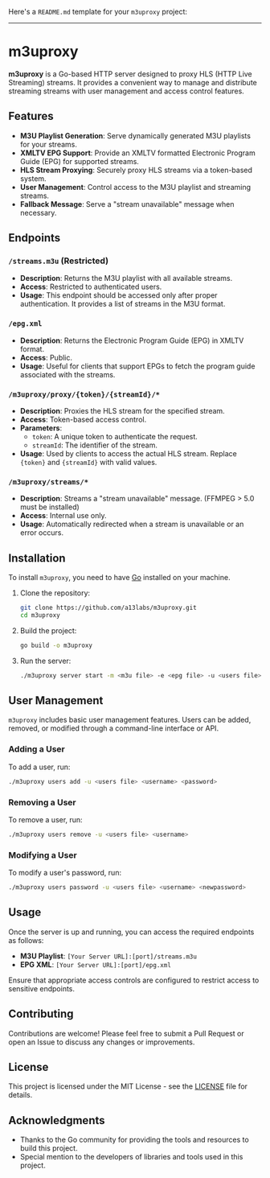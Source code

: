 Here's a `README.md` template for your `m3uproxy` project:

---

# m3uproxy

**m3uproxy** is a Go-based HTTP server designed to proxy HLS (HTTP Live Streaming) streams. It provides a convenient way to manage and distribute streaming streams with user management and access control features.

## Features

- **M3U Playlist Generation**: Serve dynamically generated M3U playlists for your streams.
- **XMLTV EPG Support**: Provide an XMLTV formatted Electronic Program Guide (EPG) for supported streams.
- **HLS Stream Proxying**: Securely proxy HLS streams via a token-based system.
- **User Management**: Control access to the M3U playlist and streaming streams.
- **Fallback Message**: Serve a "stream unavailable" message when necessary.

## Endpoints

### `/streams.m3u` (Restricted)
- **Description**: Returns the M3U playlist with all available streams.
- **Access**: Restricted to authenticated users.
- **Usage**: This endpoint should be accessed only after proper authentication. It provides a list of streams in the M3U format.

### `/epg.xml`
- **Description**: Returns the Electronic Program Guide (EPG) in XMLTV format.
- **Access**: Public.
- **Usage**: Useful for clients that support EPGs to fetch the program guide associated with the streams.

### `/m3uproxy/proxy/{token}/{streamId}/*`
- **Description**: Proxies the HLS stream for the specified stream.
- **Access**: Token-based access control.
- **Parameters**:
  - `token`: A unique token to authenticate the request.
  - `streamId`: The identifier of the stream.
- **Usage**: Used by clients to access the actual HLS stream. Replace `{token}` and `{streamId}` with valid values.

### `/m3uproxy/streams/*`
- **Description**: Streams a "stream unavailable" message. (FFMPEG > 5.0 must be installed)
- **Access**: Internal use only.
- **Usage**: Automatically redirected when a stream is unavailable or an error occurs.

## Installation

To install `m3uproxy`, you need to have [Go](https://golang.org/) installed on your machine.

1. Clone the repository:

   ```bash
   git clone https://github.com/a13labs/m3uproxy.git
   cd m3uproxy
   ```

2. Build the project:

   ```bash
   go build -o m3uproxy
   ```

3. Run the server:

   ```bash
   ./m3uproxy server start -m <m3u file> -e <epg file> -u <users file> -p <port>
   ```


## User Management

`m3uproxy` includes basic user management features. Users can be added, removed, or modified through a command-line interface or API.

### Adding a User

To add a user, run:

```bash
./m3uproxy users add -u <users file> <username> <password>
```

### Removing a User

To remove a user, run:

```bash
./m3uproxy users remove -u <users file> <username>
```

### Modifying a User

To modify a user's password, run:

```bash
./m3uproxy users password -u <users file> <username> <newpassword>
```

## Usage

Once the server is up and running, you can access the required endpoints as follows:

- **M3U Playlist**: `[Your Server URL]:[port]/streams.m3u`
- **EPG XML**: `[Your Server URL]:[port]/epg.xml`

Ensure that appropriate access controls are configured to restrict access to sensitive endpoints.

## Contributing

Contributions are welcome! Please feel free to submit a Pull Request or open an Issue to discuss any changes or improvements.

## License

This project is licensed under the MIT License - see the [LICENSE](LICENSE) file for details.

## Acknowledgments

- Thanks to the Go community for providing the tools and resources to build this project.
- Special mention to the developers of libraries and tools used in this project.
